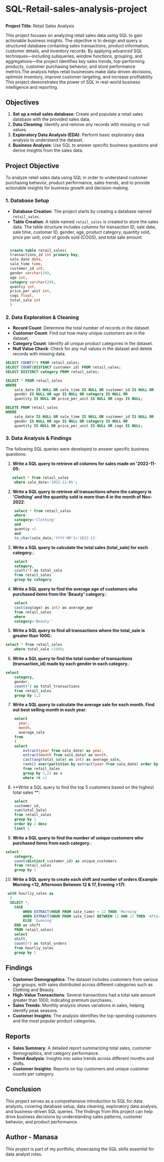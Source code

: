 # SQL-Retail-sales-analysis-project

##
**Project Title**: Retail Sales Analysis  

This project focuses on analyzing retail sales data using SQL to gain actionable business insights. The objective is to design and query a structured database containing sales transactions, product information, customer details, and inventory records. By applying advanced SQL techniques—including subqueries, window functions, grouping, and aggregations—the project identifies key sales trends, top-performing products, customer purchasing behavior, and store performance metrics.The analysis helps retail businesses make data-driven decisions, optimize inventory, improve customer targeting, and increase profitability. This project demonstrates the power of SQL in real-world business intelligence and reporting.

## Objectives

1. **Set up a retail sales database**: Create and populate a retail sales database with the provided sales data.
2. **Data Cleaning**: Identify and remove any records with missing or null values.
3. **Exploratory Data Analysis (EDA)**: Perform basic exploratory data analysis to understand the dataset.
4. **Business Analysis**: Use SQL to answer specific business questions and derive insights from the sales data.

## Project Objective

To analyze retail sales data using SQL in order to understand customer purchasing behavior, product performance, sales trends, and to provide actionable insights for business growth and decision-making.

### 1. Database Setup

- **Database Creation**: The project starts by creating a database named `retail_sales`.
- **Table Creation**: A table named `retail_sales` is created to store the sales data. The table structure includes columns for transaction ID, sale date, sale time, customer ID, gender, age, product category, quantity sold, price per unit, cost of goods sold (COGS), and total sale amount.

```sql

  create table retail_sales(
  transactions_id int primary key,
  sale_date date,
  sale_time time,
  customer_id int,
  gender varchar(10),
  age int,
  category varchar(20),
  quantiy int,
  price_per_unit int,
  cogs float,
  total_sale int
  )
```

### 2. Data Exploration & Cleaning

- **Record Count**: Determine the total number of records in the dataset.
- **Customer Count**: Find out how many unique customers are in the dataset.
- **Category Count**: Identify all unique product categories in the dataset.
- **Null Value Check**: Check for any null values in the dataset and delete records with missing data.

```sql
SELECT COUNT(*) FROM retail_sales;
SELECT COUNT(DISTINCT customer_id) FROM retail_sales;
SELECT DISTINCT category FROM retail_sales;

SELECT * FROM retail_sales
WHERE 
    sale_date IS NULL OR sale_time IS NULL OR customer_id IS NULL OR 
    gender IS NULL OR age IS NULL OR category IS NULL OR 
    quantity IS NULL OR price_per_unit IS NULL OR cogs IS NULL;

DELETE FROM retail_sales
WHERE 
    sale_date IS NULL OR sale_time IS NULL OR customer_id IS NULL OR 
    gender IS NULL OR age IS NULL OR category IS NULL OR 
    quantity IS NULL OR price_per_unit IS NULL OR cogs IS NULL;
```

### 3. Data Analysis & Findings

The following SQL queries were developed to answer specific business questions:

1. **Write a SQL query to retrieve all columns for sales made on '2022-11-05**:
```sql
   select * from retail_sales
	where sale_date='2022-11-05';
```

2. **Write a SQL query to retrieve all transactions where the category is 'Clothing' and the quantity sold is more than 4 in the month of Nov-2022**:
```sql
	select * from retail_sales
	where
	category='Clothing'
	and
	quantiy >2
	and
	to_char(sale_date,'YYYY-MM')='2022-11'
```

3. **Write a SQL query to calculate the total sales (total_sale) for each category.**:
```sql
	select 
	category,
	count(*) as total_sale
	from retail_sales
	group by category
```

4. **Write a SQL query to find the average age of customers who purchased items from the 'Beauty' category.**:
```sql
	select 
	cast(avg(age) as int) as average_age
	from retail_sales
	where
	category='Beauty''
```

5. **Write a SQL query to find all transactions where the total_sale is greater than 1000.**:
```sql
select * from retail_sales
	where total_sale >1000;
```

6. **Write a SQL query to find the total number of transactions (transaction_id) made by each gender in each category.**:
```sql
select
	category,
	gender,
	count(*) as total_transactions
	from retail_sales
	group by 1,2
```

7. **Write a SQL query to calculate the average sale for each month. Find out best selling month in each year**:
```sql
	select
	  year,
	  month,
	  average_sale
	from
	(
	select
	    extract(year from sale_date) as year,
	    extract(month from sale_date) as month,
	    cast(avg(total_sale) as int) as average_sale,
		rank() over(partition by extract(year from sale_date) order by  cast(avg(total_sale) as int) desc ) as rk
	    from retail_Sales
	    group by 1,2) as x
		where rk =1
```

8. **Write a SQL query to find the top 5 customers based on the highest total sales **:
```sql
	select 
	customer_id,
	sum(total_Sale)
	from retail_sales
	group by 1
	order by 2 desc
	limit 5
```

9. **Write a SQL query to find the number of unique customers who purchased items from each category.**:
```sql
select 
	category,
	count(distinct customer_id) as unique_customers
	from retail_sales
	group by 1
```

10. **Write a SQL query to create each shift and number of orders (Example Morning <12, Afternoon Between 12 & 17, Evening >17)**:
```sql
 with hourliy_sales as
  (
  SELECT *,
    CASE
        WHEN EXTRACT(HOUR FROM sale_time) < 12 THEN 'Morning'
        WHEN EXTRACT(HOUR FROM sale_time) BETWEEN 12 AND 17 THEN 'Afternoon'
        ELSE 'Evening'
    END as shift
    FROM retail_sales)
    select
    shift,
    count(*) as total_orders
    from hourliy_sales
    group by 1
```

## Findings

- **Customer Demographics**: The dataset includes customers from various age groups, with sales distributed across different categories such as Clothing and Beauty.
- **High-Value Transactions**: Several transactions had a total sale amount greater than 1000, indicating premium purchases.
- **Sales Trends**: Monthly analysis shows variations in sales, helping identify peak seasons.
- **Customer Insights**: The analysis identifies the top-spending customers and the most popular product categories.

## Reports

- **Sales Summary**: A detailed report summarizing total sales, customer demographics, and category performance.
- **Trend Analysis**: Insights into sales trends across different months and shifts.
- **Customer Insights**: Reports on top customers and unique customer counts per category.

## Conclusion

This project serves as a comprehensive introduction to SQL for data analysts, covering database setup, data cleaning, exploratory data analysis, and business-driven SQL queries. The findings from this project can help drive business decisions by understanding sales patterns, customer behavior, and product performance.

## Author - Manasa

This project is part of my portfolio, showcasing the SQL skills essential for data analyst roles. 


